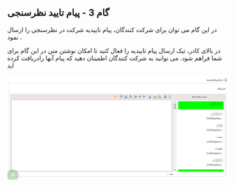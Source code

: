 ﻿## گام 3 - پیام تایید نظرسنجی



در این گام می توان برای شرکت کنندگان، پیام تاییدیه شرکت در نظرسنجی را ارسال نمود .

در بالای کادر، تیک ارسال پیام تاییدیه را فعال کنید تا امکان نوشتن متن در این گام برای شما فراهم شود. می توانید به شرکت کنندگان اطمینان دهید که پیام آنها رادریافت کرده اید 

![](advertising-nazarsanji-4.png)

